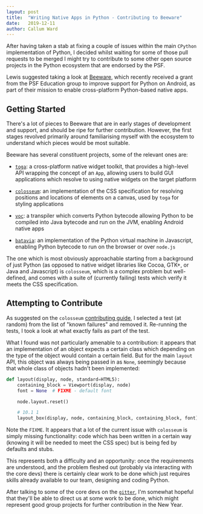 ```yaml
---
layout: post
title:  "Writing Native Apps in Python - Contributing to Beeware"
date:   2019-12-11
author: Callum Ward
---
```


After having taken a stab at fixing a couple of issues within the main `CPython`
implementation of Python, I decided whilst waiting for some of those pull
requests to be merged I might try to contribute to some other open source
projects in the Python ecosystem that are endorsed by the PSF.

Lewis suggested taking a look at [Beeware](https://beeware.org/), which recently
received a grant from the PSF Education group to improve support for Python on
Android, as part of their mission to enable cross-platform Python-based native
apps.

## Getting Started

There's a lot of pieces to Beeware that are in early stages of development and
support, and should be ripe for further contribution. However, the first stages
revolved primarily around familiarising myself with the ecosystem to understand
which pieces would be most suitable.

Beeware has several constituent projects, some of the relevant ones are:

- [`toga`](https://github.com/beeware/toga): a cross-platform native widget
  toolkit, that provides a high-level API wrapping the concept of an `App`,
  allowing users to build GUI applications which resolve to using native widgets
  on the target platform

- [`colosseum`](https://github.com/beeware/colosseum): an implementation of the
  CSS specification for resolving positions and locations of elements on
  a canvas, used by `toga` for styling applications

- [`voc`](https://github.com/beeware/voc): a transpiler which converts Python
  bytecode allowing Python to be compiled into Java bytecode and run on the JVM,
  enabling Android native apps

- [`batavia`](https://github.com/beeware/batavia): an implementation of the
  Python virtual machine in Javascript, enabling Python bytecode to run on the
  browser or over `node.js`

The one which is most obviously approachable starting from a background of just
Python (as opposed to native widget libraries like Cocoa, GTK+, or Java and
Javascript) is `colosseum`, which is a complex problem but well-defined, and
comes with a suite of (currently failing) tests which verify it meets the CSS
specification.

## Attempting to Contribute

As suggested on the `colosseum` [contributing
guide](https://colosseum.readthedocs.io/en/latest/how-to/contribute.html),
I selected a test (at random) from the list of "known failures" and removed it.
Re-running the tests, I took a look at what exactly fails as part of the test.

What I found was not particularly amenable to a contribution: it appears that an
implementation of an object expects a certain class which depending on the type
of the object would contain a certain field. But for the main `layout` API, this
object was always being passed in as `None`, seemingly because that whole class
of objects hadn't been implemented:

```python
def layout(display, node, standard=HTML5):
    containing_block = Viewport(display, node)
    font = None  # FIXME - default font

    node.layout.reset()

    # 10.1 1
    layout_box(display, node, containing_block, containing_block, font)
```

Note the `FIXME`. It appears that a lot of the current issue with `colosseum` is
simply missing functionality: code which has been written in a certain way
(knowing it will be needed to meet the CSS spec) but is being fed by defaults
and stubs.

This represents both a difficulty and an opportunity: once the requirements are
understood, and the problem fleshed out (probably via interacting with the core
devs) there is certainly clear work to be done which just requires skills
already available to our team, designing and coding Python.

After talking to some of the core devs on the
[`gitter`](https://gitter.im/beeware/general), I'm somewhat hopeful that they'll
be able to direct us at some work to be done, which might represent good group
projects for further contribution in the New Year.

